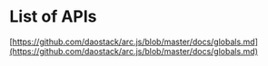 # List of APIs

[https://github.com/daostack/arc.js/blob/master/docs/globals.md](https://github.com/daostack/arc.js/blob/master/docs/globals.md)

